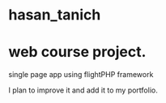 # hasan_tanich
# web course project.

single page app using flightPHP framework

I plan to improve it and add it to my portfolio.
